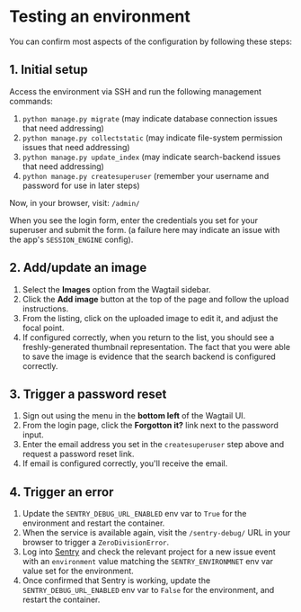 # Testing an environment

You can confirm most aspects of the configuration by following these steps:

## 1. Initial setup

Access the environment via SSH and run the following management commands:

1. `python manage.py migrate` (may indicate database connection issues that need addressing)
2. `python manage.py collectstatic` (may indicate file-system permission issues that need addressing)
3. `python manage.py update_index` (may indicate search-backend issues that need addressing)
4. `python manage.py createsuperuser` (remember your username and password for use in later steps)

Now, in your browser, visit: `/admin/`

When you see the login form, enter the credentials you set for your superuser and submit the form. (a failure here may indicate an issue with the app's `SESSION_ENGINE` config).

## 2. Add/update an image

1. Select the **Images** option from the Wagtail sidebar.
2. Click the **Add image** button at the top of the page and follow the upload instructions.
3. From the listing, click on the uploaded image to edit it, and adjust the focal point.
4. If configured correctly, when you return to the list, you should see a freshly-generated thumbnail representation. The fact that you were able to save the image is evidence that the search backend is configured correctly.

## 3. Trigger a password reset

1. Sign out using the menu in the **bottom left** of the Wagtail UI.
2. From the login page, click the **Forgotton it?** link next to the password input.
3. Enter the email address you set in the `createsuperuser` step above and request a password reset link.
4. If email is configured correctly, you'll receive the email.

## 4. Trigger an error

1. Update the `SENTRY_DEBUG_URL_ENABLED` env var to `True` for the environment and restart the container.
2. When the service is available again, visit the `/sentry-debug/` URL in your browser to trigger a `ZeroDivisionError`.
3. Log into [Sentry](https://sentry.io/organizations/the-national-archives/projects/) and check the relevant project for a new issue event with an `environment` value matching the `SENTRY_ENVIRONMNET` env var value set for the environment.
4. Once confirmed that Sentry is working, update the `SENTRY_DEBUG_URL_ENABLED` env var to `False` for the environment, and restart the container.
